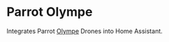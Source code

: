 # Parrot Olympe
Integrates Parrot [Olympe](https://developer.parrot.com/docs/olympe/overview.html) Drones into Home Assistant.

